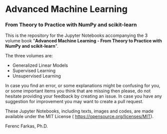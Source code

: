 # Advanced Machine Learning
### From Theory to Practice with NumPy and scikit-learn

This is the repository for the Jupyter Notebooks accompanying the 3 volume book "**Advanced Machine Learning - From Theory to Practice with NumPy and scikit-learn**". 

The three volumes are:
- Generalized Linear Models
- Supervised Learning
- Unsupervised Learning

In case you find an error, or some explanations might be confusing for you, or some important items you think that are missing then please, do not hesitate providing your feedback by creating an issue. In case you have any suggestion for improvement you may want to create a pull request.

These Jupyter Notebooks, including texts, images and codes, are made available under the MIT License ( <https://opensource.org/licenses/MIT>).

Ferenc Farkas, Ph.D.
